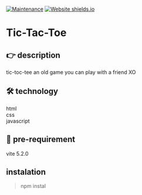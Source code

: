 [![Maintenance](https://img.shields.io/badge/Maintained%3F-yes-green.svg)](https://GitHub.com/Naereen/StrapDown.js/graphs/commit-activity) [![Website shields.io](https://img.shields.io/website-up-down-green-red/http/shields.io.svg)](http://shields.io/)
# Tic-Tac-Toe 

##  👉 description
tic-toc-tee an old game you can play with a friend XO

## 🛠️ technology
html <br>
css <br>
javascript <br>

## 👀 pre-requirement
vite 5.2.0 <br>

## instalation
> npm instal 
